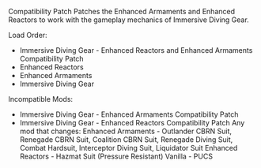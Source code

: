 Compatibility Patch
Patches the Enhanced Armaments and Enhanced Reactors to work with the gameplay mechanics of Immersive Diving Gear.

Load Order:
- Immersive Diving Gear - Enhanced Reactors and Enhanced Armaments Compatibility Patch
- Enhanced Reactors
- Enhanced Armaments
- Immersive Diving Gear

Incompatible Mods:
- Immersive Diving Gear - Enhanced Armaments Compatibility Patch
- Immersive Diving Gear - Enhanced Reactors Compatibility Patch
Any mod that changes:
Enhanced Armaments - Outlander CBRN Suit, Renegade CBRN Suit, Coalition CBRN Suit, Renegade Diving Suit, Combat Hardsuit, Interceptor Diving Suit, Liquidator Suit
Enhanced Reactors - Hazmat Suit (Pressure Resistant)
Vanilla - PUCS
